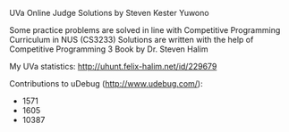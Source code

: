 UVa Online Judge Solutions by Steven Kester Yuwono

Some practice problems are solved in line with Competitive Programming Curriculum in NUS (CS3233)
Solutions are written with the help of Competitive Programming 3 Book by Dr. Steven Halim

My UVa statistics: http://uhunt.felix-halim.net/id/229679

Contributions to uDebug (http://www.udebug.com/):
- 1571
- 1605
- 10387
